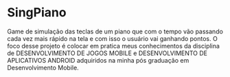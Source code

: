 # SingPiano
Game de simulação das teclas de um piano que com o tempo vão passando cada vez mais rápido na tela e com isso o usuário vai ganhando pontos. O foco desse projeto é colocar em pratica meus conhecimentos da disciplina de DESENVOLVIMENTO DE JOGOS MOBILE e DESENVOLVIMENTO DE APLICATIVOS ANDROID adquiridos na minha pós graduação em Desenvolvimento Mobile.
